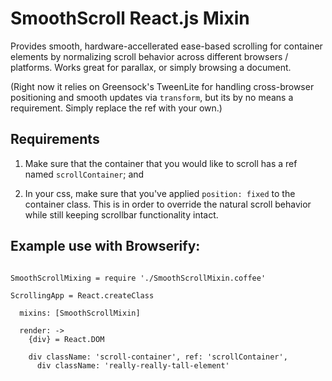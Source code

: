 SmoothScroll React.js Mixin
===========================

Provides smooth, hardware-accellerated ease-based scrolling for container elements by normalizing scroll behavior across different browsers / platforms.   Works great for parallax, or simply browsing a document.

(Right now it relies on Greensock's TweenLite for handling cross-browser positioning and smooth updates via `transform`, but its by no means a requirement.  Simply replace the ref with your own.)

Requirements
------------

1.  Make sure that the container that you would like to scroll has a ref named `scrollContainer`; and

2.  In your css, make sure that you've applied `position: fixed` to the container class.  This is in order to override the natural scroll behavior while still keeping scrollbar functionality intact.


Example use with Browserify:
----------------------------

```

SmoothScrollMixing = require './SmoothScrollMixin.coffee'

ScrollingApp = React.createClass

  mixins: [SmoothScrollMixin]

  render: ->
    {div} = React.DOM

    div className: 'scroll-container', ref: 'scrollContainer',
      div className: 'really-really-tall-element'

```
